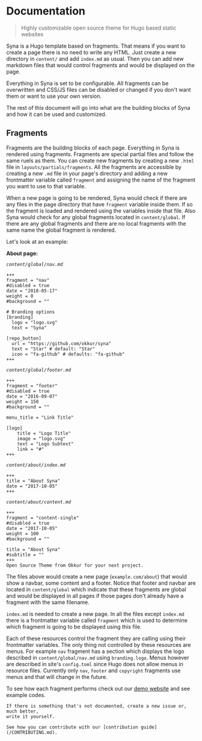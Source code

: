 <!--
Copyright 2017 - The Syna Theme Authors

This work is licensed under a Creative Commons Attribution-ShareAlike 4.0 International License;
you may not use this file except in compliance with the License.
You may obtain a copy of the License at
    https://creativecommons.org/licenses/by-sa/4.0/legalcode
Unless required by applicable law or agreed to in writing, documentation
distributed under the License is distributed on an "AS IS" BASIS,
WITHOUT WARRANTIES OR CONDITIONS OF ANY KIND, either express or implied.
See the License for the specific language governing permissions and
limitations under the License.
-->

# Documentation

> Highly customizable open source theme for Hugo based static websites

Syna is a Hugo template based on fragments. That means if you want to create
a page there is no need to write any HTML. Just create a new directory in
`content/` and add `index.md` as usual. Then you can add new markdown files that
would control fragments and would be displayed on the page.

Everything in Syna is set to be configurable. All fragments can be overwritten
and CSS/JS files can be disabled or changed if you don't want them or want to
use your own version.

The rest of this document will go into what are the building blocks of Syna
and how it can be used and customized.

## Fragments

Fragments are the building blocks of each page. Everything in Syna is rendered
using fragments. Fragments are special partial files and follow the same ruels
as them. You can create new fragments by creating a new `.html` file in `layouts/partials/fragments`. All the fragments are accessible by creating a new
`.md` file in your page's directory and adding a new frontmatter variable called
`fragment` and assigning the name of the fragment you want to use to that
variable.

When a new page is going to be rendered, Syna would check if there are any
files in the page directory that have `fragment` variable inside them. If so the
fragment is loaded and rendered using the variables inside that file. Also Syna
would check for any global fragments located in `content/global`. If there are
any global fragments and there are no local fragments with the same name the
global fragment is rendered.

Let's look at an example:

**About page:**

*`content/global/nav.md`*
```
+++
fragment = "nav"
#disabled = true
date = "2018-05-17"
weight = 0
#background = ""

# Branding options
[branding]
  logo = "logo.svg"
  text = "Syna"

[repo_button]
  url = "https://github.com/okkur/syna"
  text = "Star" # default: "Star"
  icon = "fa-github" # defaults: "fa-github"
+++
```

*`content/global/footer.md`*
```
+++
fragment = "footer"
#disabled = true
date = "2016-09-07"
weight = 150
#background = ""

menu_title = "Link Title"

[logo]
    title = "Logo Title"
    image = "logo.svg"
    text = "Logo Subtext"
    link = "#"
+++
```

*`content/about/index.md`*
```
+++
title = "About Syna"
date = "2017-10-05"
+++
```

*`content/about/content.md`*
```
+++
fragment = "content-single"
#disabled = true
date = "2017-10-05"
weight = 100
#background = ""

title = "About Syna"
#subtitle = ""
+++
Open Source Theme from Okkur for your next project.
```

The files above would create a new page (`example.com/about`) that would show
a navbar, some content and a footer. Notice that footer and navbar are located
in `content/global` which indicate that these fragments are global and would
be displayed in all pages if those pages don't already have a fragment with
the same filename.

`index.md` is needed to create a new page. In all the files except `index.md`
there is a frontmatter variable called `fragment` which is used to determine
which fragment is going to be displayed using this file.

Each of these resources control the fragment they are calling using their
frontmatter variables. The only thing not controlled by these resources are
menus. For example `nav` fragment has a section which displays the logo
described in `content/global/nav.md` using `branding.logo`. Menus however
are described in site's `config.toml` since Hugo does not allow menus in
resource files. Currently only `nav`, `footer` and `copyright` fragments use
menus and that will change in the future.

To see how each fragment performs check out our
[demo website](https://syna-demo.okkur.io) and see example codes.

```
If there is something that's not documented, create a new issue or, much better,
write it yourself.

See how you can contribute with our [contribution guide](/CONTRIBUTING.md).
```
